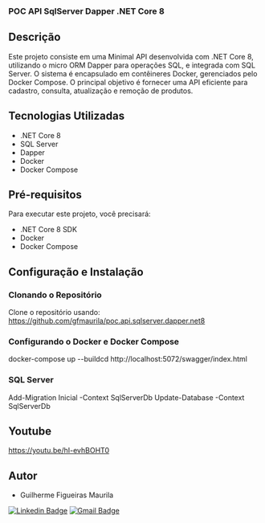 ### POC API SqlServer Dapper .NET Core 8

## Descrição
Este projeto consiste em uma Minimal API desenvolvida com .NET Core 8, utilizando o micro ORM Dapper para operações SQL, e integrada com SQL Server. O sistema é encapsulado em contêineres Docker, gerenciados pelo Docker Compose. O principal objetivo é fornecer uma API eficiente para cadastro, consulta, atualização e remoção de produtos.

## Tecnologias Utilizadas
- .NET Core 8
- SQL Server
- Dapper
- Docker
- Docker Compose

## Pré-requisitos
Para executar este projeto, você precisará:
- .NET Core 8 SDK
- Docker
- Docker Compose

## Configuração e Instalação

### Clonando o Repositório
Clone o repositório usando: https://github.com/gfmaurila/poc.api.sqlserver.dapper.net8

### Configurando o Docker e Docker Compose
docker-compose up --buildcd
http://localhost:5072/swagger/index.html

### SQL Server
Add-Migration Inicial -Context SqlServerDb
Update-Database -Context SqlServerDb

## Youtube
https://youtu.be/hI-evhBOHT0

## Autor

- Guilherme Figueiras Maurila

[![Linkedin Badge](https://img.shields.io/badge/-Guilherme_Figueiras_Maurila-blue?style=flat-square&logo=Linkedin&logoColor=white&link=https://www.linkedin.com/in/guilherme-maurila)](https://www.linkedin.com/in/guilherme-maurila)
[![Gmail Badge](https://img.shields.io/badge/-gfmaurila@gmail.com-c14438?style=flat-square&logo=Gmail&logoColor=white&link=mailto:gfmaurila@gmail.com)](mailto:gfmaurila@gmail.com)
